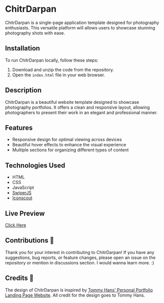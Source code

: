 # ChitrDarpan

ChitrDarpan is a single-page application template designed for photography enthusiasts. This versatile platform will allows users to showcase stunning photography shots with ease.

## Installation

To run ChitrDarpan locally, follow these steps:

1. Download and unzip the code from the repository.
2. Open the `index.html` file in your web browser.

## Description

ChitrDarpan is a beautiful website template designed to showcase photography portfolios. It offers a clean and responsive layout, allowing photographers to present their work in an elegant and professional manner.

## Features

- Responsive design for optimal viewing across devices
- Beautiful hover effects to enhance the visual experience
- Multiple sections for organizing different types of content

## Technologies Used

- HTML
- CSS
- JavaScript
- [SwiperJS](https://swiperjs.com)
- [Iconscout](https://iconscout.com)

## Live Preview
[Click Here](https://utproj-hcj-photography.vercel.app/)    

## Contributions 🤝

Thank you for your interest in contributing to ChitrDarpan! If you have any suggestions, bug reports, or feature changes, please open an issue on the repository or mention in discussions section. I would wanna learn more. :) 


## Credits 🙌

The design of ChitrDarpan is inspired by [Tommy Hans' Personal Portfolio Landing Page Website](https://dribbble.com/shots/18565056-Tommy-Hans-Personal-Portfolio-Landing-Page-Website). All credit for the design goes to Tommy Hans.


